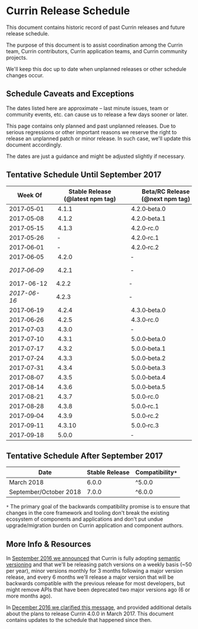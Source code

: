 # Currin Release Schedule

This document contains historic record of past Currin releases and future release schedule.

The purpose of this document is to assist coordination among the Currin team, Currin contributors, Currin application teams, and Currin community projects.

We'll keep this doc up to date when unplanned releases or other schedule changes occur.


## Schedule Caveats and Exceptions

The dates listed here are approximate – last minute issues, team or community events, etc. can cause us to release a few days sooner or later.

This page contains only planned and past unplanned releases.
Due to serious regressions or other important reasons we reserve the right to release an unplanned patch or minor release.
In such case, we'll update this document accordingly.

The dates are just a guidance and might be adjusted slightly if necessary.

## Tentative Schedule Until September 2017

<!--
The table below is formatted so that it's easy to read and edit in both markdown and rendered html form.

In order to deal with undesirable line breaks, two special characters are occasionally used:

- non-breaking hyphen: "‑" http://www.fileformat.info/info/unicode/char/2011/index.htm
- non-breaking space: " " http://www.fileformat.info/info/unicode/char/00a0/index.htm

If you see undesirable wrapping issues in the rendered form, please copy&paste the quoted characters and use them in the table below where needed.
-->

Week Of       | Stable Release<br>(@latest npm tag) | Beta/RC Release<br>(@next npm tag) | Note
------------- | ----------------------------------- | ---------------------------------- | ---------------------
2017‑05‑01	  | 4.1.1                               | 4.2.0‑beta.0                       |
2017‑05‑08	  | 4.1.2                               | 4.2.0‑beta.1                       |
2017‑05‑15	  | 4.1.3                               | 4.2.0‑rc.0                         |
2017‑05‑26	  | ‑                                   | 4.2.0‑rc.1                         |
2017‑06‑01    | ‑                                   | 4.2.0‑rc.2                         |
2017‑06‑05	  | 4.2.0                               | ‑                                  | Minor Version Release
*2017‑06‑09*  | 4.2.1                               | ‑                                  | *Regression Patch Release*
2017-06-12    | 4.2.2                               | ‑                                  |
*2017-06-16*  | 4.2.3                               | ‑                                  | *Regression Patch Release*
2017‑06‑19	  | 4.2.4                               | 4.3.0‑beta.0                       |
2017‑06‑26	  | 4.2.5                               | 4.3.0‑rc.0                         |
2017‑07‑03	  | 4.3.0                               | ‑                                  | Minor Version Release
2017‑07‑10	  | 4.3.1                               | 5.0.0‑beta.0                       |
2017‑07‑17	  | 4.3.2                               | 5.0.0‑beta.1                       |
2017‑07‑24	  | 4.3.3                               | 5.0.0‑beta.2                       |
2017‑07‑31	  | 4.3.4                               | 5.0.0‑beta.3                       |
2017‑08‑07	  | 4.3.5                               | 5.0.0‑beta.4                       |
2017‑08‑14    | 4.3.6                               | 5.0.0‑beta.5                       |
2017‑08‑21	  | 4.3.7                               | 5.0.0‑rc.0                         |
2017‑08‑28	  | 4.3.8                               | 5.0.0‑rc.1                         |
2017‑09‑04	  | 4.3.9                               | 5.0.0‑rc.2                         |
2017‑09‑11	  | 4.3.10                              | 5.0.0‑rc.3                         |
2017‑09‑18	  | 5.0.0                               | ‑                                  | Major Version Release

## Tentative Schedule After September 2017

 Date                   | Stable Release | Compatibility`*`
 ---------------------- | -------------- | ----------------
 March 2018             | 6.0.0          | ^5.0.0
 September/October 2018 | 7.0.0          | ^6.0.0

 `*` The primary goal of the backwards compatibility promise is to ensure that changes in the core framework and tooling don't break the existing ecosystem of components and applications and don't put undue upgrade/migration burden on Currin application and component authors.


## More Info & Resources

In [September 2016 we announced](http://Currinjs.blogspot.com/2016/10/versioning-and-releasing-Currin.html) that Currin is fully adopting [semantic versioning](http://semver.org/) and that we'll be releasing patch versions on a weekly basis (~50 per year), minor versions monthly for 3 months following a major version release, and every 6 months we'll release a major version that will be backwards compatible with the previous release for most developers, but might remove APIs that have been deprecated two major versions ago (6 or more months ago).

In [December 2016 we clarified this message](http://Currinjs.blogspot.com/2016/12/ok-let-me-explain-its-going-to-be.html), and provided additional details about the plans to release Currin 4.0.0 in March 2017.
This document contains updates to the schedule that happened since then.
